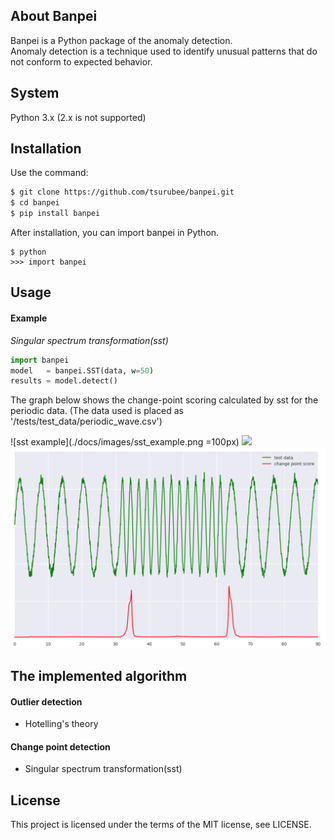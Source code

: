## About Banpei
Banpei is a Python package of the anomaly detection.  
Anomaly detection is a technique used to identify unusual patterns that do not conform to expected behavior.

## System
Python 3.x (2.x is not supported)

## Installation
Use the command:
```bash
$ git clone https://github.com/tsurubee/banpei.git
$ cd banpei
$ pip install banpei
```
After installation, you can import banpei in Python.
```
$ python
>>> import banpei
```

## Usage
#### Example
*Singular spectrum transformation(sst)*
```python
import banpei 
model   = banpei.SST(data, w=50)
results = model.detect()
```
The graph below shows the change-point scoring calculated by sst for the periodic data. (The data used is placed as '/tests/test_data/periodic_wave.csv')

![sst example](./docs/images/sst_example.png =100px)
<img src="https://cloud.githubusercontent.com/assets/1001444/18318574/2570ad98-755d-11e6-9581-5d95aec7bb9.png" width="320px">
<img src='./docs/images/sst_example.png'>

## The implemented algorithm
#### Outlier detection
* Hotelling's theory
#### Change point detection
* Singular spectrum transformation(sst)

## License
This project is licensed under the terms of the MIT license, see LICENSE.